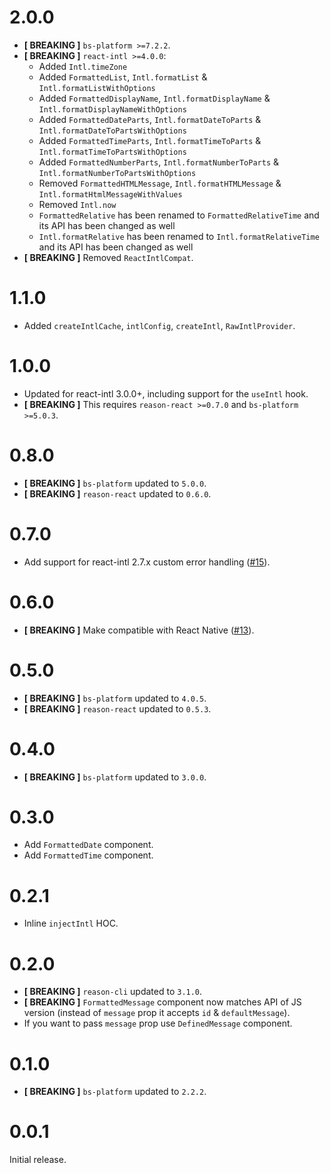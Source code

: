# 2.0.0
* **[ BREAKING ]** `bs-platform >=7.2.2`.
* **[ BREAKING ]** `react-intl >=4.0.0`:
  - Added `Intl.timeZone`
  - Added `FormattedList`, `Intl.formatList` & `Intl.formatListWithOptions`
  - Added `FormattedDisplayName`, `Intl.formatDisplayName` & `Intl.formatDisplayNameWithOptions`
  - Added `FormattedDateParts`, `Intl.formatDateToParts` & `Intl.formatDateToPartsWithOptions`
  - Added `FormattedTimeParts`, `Intl.formatTimeToParts` & `Intl.formatTimeToPartsWithOptions`
  - Added `FormattedNumberParts`, `Intl.formatNumberToParts` & `Intl.formatNumberToPartsWithOptions`
  - Removed `FormattedHTMLMessage`, `Intl.formatHTMLMessage` & `Intl.formatHtmlMessageWithValues`
  - Removed `Intl.now`
  - `FormattedRelative` has been renamed to `FormattedRelativeTime` and its API has been changed as well
  - `Intl.formatRelative` has been renamed to `Intl.formatRelativeTime` and its API has been changed as well
* **[ BREAKING ]** Removed `ReactIntlCompat`.

# 1.1.0
* Added `createIntlCache`, `intlConfig`, `createIntl`, `RawIntlProvider`.

# 1.0.0
* Updated for react-intl 3.0.0+, including support for the `useIntl` hook.
* **[ BREAKING ]** This requires `reason-react >=0.7.0` and `bs-platform >=5.0.3`.

# 0.8.0
* **[ BREAKING ]** `bs-platform` updated to `5.0.0`.
* **[ BREAKING ]** `reason-react` updated to `0.6.0`.

# 0.7.0
* Add support for react-intl 2.7.x custom error handling ([#15](https://github.com/alexfedoseev/bs-react-intl/pull/15)).

# 0.6.0
* **[ BREAKING ]** Make compatible with React Native ([#13](https://github.com/alexfedoseev/bs-react-intl/pull/13)).

# 0.5.0
* **[ BREAKING ]** `bs-platform` updated to `4.0.5`.
* **[ BREAKING ]** `reason-react` updated to `0.5.3`.

# 0.4.0
* **[ BREAKING ]** `bs-platform` updated to `3.0.0`.

# 0.3.0
* Add `FormattedDate` component.
* Add `FormattedTime` component.

# 0.2.1
* Inline `injectIntl` HOC.

# 0.2.0
* **[ BREAKING ]** `reason-cli` updated to `3.1.0`.
* **[ BREAKING ]** `FormattedMessage` component now matches API of JS version (instead of `message` prop it accepts `id` & `defaultMessage`).
* If you want to pass `message` prop use `DefinedMessage` component.

# 0.1.0
* **[ BREAKING ]** `bs-platform` updated to `2.2.2`.

# 0.0.1
Initial release.
